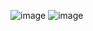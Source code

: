 ![image](https://user-images.githubusercontent.com/49836053/145162292-ad1a1c64-ea51-46dd-b101-ac56660f07e5.png)
![image](https://user-images.githubusercontent.com/49836053/145162311-804fb8ec-eddf-4afc-8128-c95c271d9845.png)
